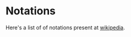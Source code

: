 # Notations
Here's a list of of notations present at [wikipedia](https://en.wikipedia.org/wiki/Glossary_of_mathematical_symbols).  
